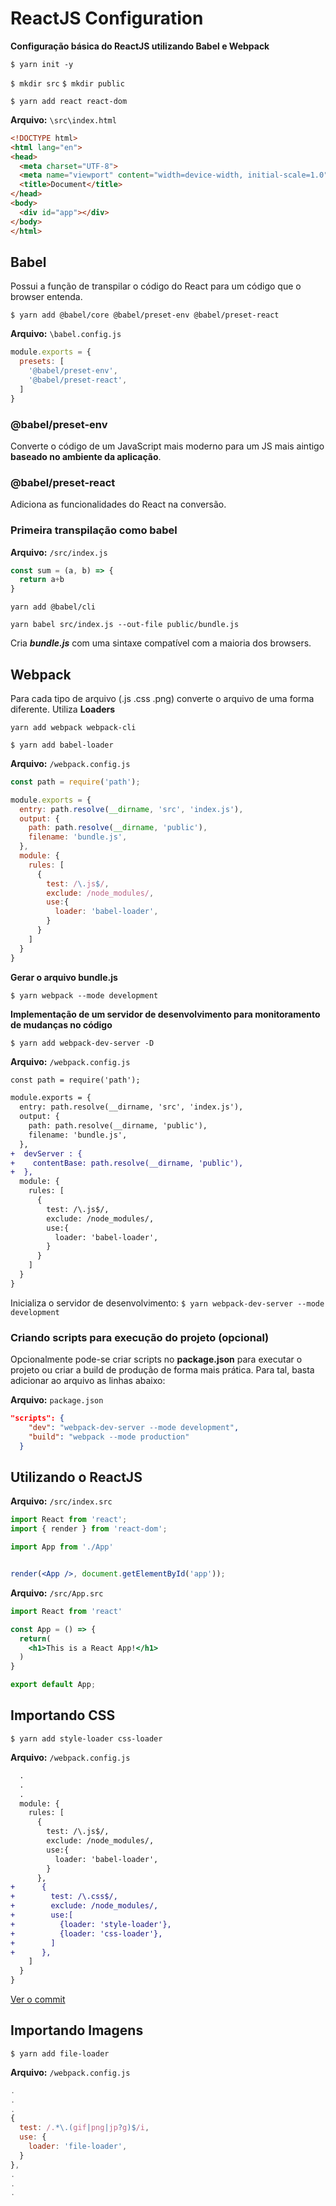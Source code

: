 # ReactJS Configuration

**Configuração básica do ReactJS utilizando Babel e Webpack**

`$ yarn init -y`

`$ mkdir src`
`$ mkdir public`

`$ yarn add react react-dom`

**Arquivo:** `\src\index.html`

```html
<!DOCTYPE html>
<html lang="en">
<head>
  <meta charset="UTF-8">
  <meta name="viewport" content="width=device-width, initial-scale=1.0">
  <title>Document</title>
</head>
<body>
  <div id="app"></div>
</body>
</html>
```

## Babel

Possui a função de transpilar o código do React para um código que o browser entenda.

`$ yarn add @babel/core @babel/preset-env @babel/preset-react`

**Arquivo:** `\babel.config.js`

```javascript
module.exports = {
  presets: [
    '@babel/preset-env',
    '@babel/preset-react',
  ]
}
```

### @babel/preset-env

Converte o código de um JavaScript mais moderno para um JS mais aintigo **baseado no ambiente da aplicação**.

### @babel/preset-react

Adiciona as funcionalidades do React na conversão.

### Primeira transpilação como babel

**Arquivo:** `/src/index.js`

```javascript
const sum = (a, b) => {
  return a+b
}
```

`yarn add @babel/cli`

`yarn babel src/index.js --out-file public/bundle.js`

Cria ***bundle.js*** com uma sintaxe compatível com a maioria dos browsers.

## Webpack

Para cada tipo de arquivo (.js .css .png) converte o arquivo de uma forma diferente. Utiliza **Loaders**

`yarn add webpack webpack-cli`

`$ yarn add babel-loader`

**Arquivo:** `/webpack.config.js`

```javascript
const path = require('path');

module.exports = {
  entry: path.resolve(__dirname, 'src', 'index.js'),
  output: {
    path: path.resolve(__dirname, 'public'),
    filename: 'bundle.js',
  },
  module: {
    rules: [
      {
        test: /\.js$/,
        exclude: /node_modules/,
        use:{
          loader: 'babel-loader',
        }
      }
    ]
  }
}
```

**Gerar o arquivo bundle.js**

`$ yarn webpack --mode development`

**Implementação de um servidor de desenvolvimento para monitoramento de mudanças no código**

`$ yarn add webpack-dev-server -D`

**Arquivo:** `/webpack.config.js`

```diff
const path = require('path');

module.exports = {
  entry: path.resolve(__dirname, 'src', 'index.js'),
  output: {
    path: path.resolve(__dirname, 'public'),
    filename: 'bundle.js',
  },
+  devServer : {
+    contentBase: path.resolve(__dirname, 'public'),
+  },
  module: {
    rules: [
      {
        test: /\.js$/,
        exclude: /node_modules/,
        use:{
          loader: 'babel-loader',
        }
      }
    ]
  }
}
```

Inicializa o servidor de desenvolvimento:
`$ yarn webpack-dev-server --mode development`

### Criando scripts para execução do projeto (opcional)

Opcionalmente pode-se criar scripts no **package.json** para executar o projeto ou criar a build de produção de forma mais prática.
Para tal, basta adicionar ao arquivo as linhas abaixo:

**Arquivo:** `package.json`

```json
"scripts": {
    "dev": "webpack-dev-server --mode development",
    "build": "webpack --mode production"
  }
```

## Utilizando o ReactJS

**Arquivo:** `/src/index.src`

```jsx
import React from 'react';
import { render } from 'react-dom';

import App from './App'


render(<App />, document.getElementById('app'));
```

**Arquivo:** `/src/App.src`

```jsx
import React from 'react'

const App = () => {
  return(
    <h1>This is a React App!</h1>
  )
}

export default App;
```

## Importando CSS

`$ yarn add style-loader css-loader`

**Arquivo:** `/webpack.config.js`

```diff
  .
  .
  .
  module: {
    rules: [
      {
        test: /\.js$/,
        exclude: /node_modules/,
        use:{
          loader: 'babel-loader',
        }
      },
+      {
+        test: /\.css$/,
+        exclude: /node_modules/,
+        use:[
+          {loader: 'style-loader'},
+          {loader: 'css-loader'},
+        ]
+      },
    ]
  }
}
```

[Ver o commit](https://github.com/gabcamilo/configure-react-app-babel-webpack/commit/96b8aad9945e6f0495b05770ca09563699392721)

## Importando Imagens

`$ yarn add file-loader`

**Arquivo:** `/webpack.config.js`

```javascript
.
.
.
{
  test: /.*\.(gif|png|jp?g)$/i,
  use: {
    loader: 'file-loader',
  }
},
.
.
.
```
